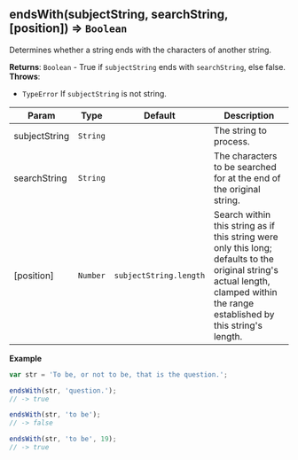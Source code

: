 <a name="endsWith"></a>

## endsWith(subjectString, searchString, [position]) ⇒ <code>Boolean</code>
Determines whether a string ends with the characters of another string.

**Returns**: <code>Boolean</code> - True if `subjectString` ends with `searchString`, else false.  
**Throws**:

- <code>TypeError</code> If `subjectString` is not string.


| Param | Type | Default | Description |
| --- | --- | --- | --- |
| subjectString | <code>String</code> |  | The string to process. |
| searchString | <code>String</code> |  | The characters to be searched for at the end of the original string. |
| [position] | <code>Number</code> | <code>subjectString.length</code> | Search within this string as if this string were only this long;        defaults to the original string's actual length, clamped within the range established by this string's length. |

**Example**  
```js
var str = 'To be, or not to be, that is the question.';

endsWith(str, 'question.');
// -> true

endsWith(str, 'to be');
// -> false

endsWith(str, 'to be', 19);
// -> true
```

